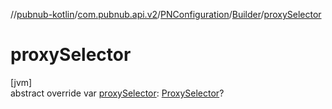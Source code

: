 //[pubnub-kotlin](../../../../index.md)/[com.pubnub.api.v2](../../index.md)/[PNConfiguration](../index.md)/[Builder](index.md)/[proxySelector](proxy-selector.md)

# proxySelector

[jvm]\
abstract override var [proxySelector](proxy-selector.md): [ProxySelector](https://docs.oracle.com/javase/8/docs/api/java/net/ProxySelector.html)?
